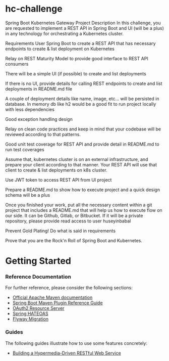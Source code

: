 # hc-challenge

Spring Boot Kubernetes Gateway Project
Description
In this challenge, you are requested to implement a REST API in Spring Boot and UI (will be a plus) in any technology for orchestrating a Kubernetes cluster.

Requirements
User Spring Boot to create a REST API that has necessary endpoints to create & list deployment on Kubernetes

Relay on REST Maturity Model to provide good interface to REST API consumers

There will be a simple UI (if possible) to create and list deployments

If there is no UI, provide details for calling REST endpoints to create and list deployments in README.md file

A couple of deployment details like name, image, etc... will be persisted in database. In memory db like h2 would be a good fit to run project locally with less dependencies

Good exception handling design

Relay on clean code practices and keep in mind that your codebase will be reviewed according to that patterns.

Good unit test coverage for REST API and provide detail in README.md to run test coverages

Assume that, kubernetes cluster is on an external infrastructure, and prepare your client according to that manner. Your REST API will use that client to create & list deployments on k8s cluster.

Use JWT token to access REST API from UI project

Prepare a README.md to show how to execute project and a quick design schema will be a plus

Once you finished your work, put all the necessary content within a git project that includes a README.md that will help us how to execute flow on our side. It can be Github, Gitlab, or Bitbucket. If it will be a private repository, please provide read access to user huseyinbabal

Prevent Gold Plating! Do what is said in requirements

Prove that you are the Rock'n Roll of Spring Boot and Kubernetes.
# Getting Started

### Reference Documentation
For further reference, please consider the following sections:

* [Official Apache Maven documentation](https://maven.apache.org/guides/index.html)
* [Spring Boot Maven Plugin Reference Guide](https://docs.spring.io/spring-boot/docs/2.1.8.RELEASE/maven-plugin/)
* [OAuth2 Resource Server](https://docs.spring.io/spring-boot/docs/{bootVersion}/reference/htmlsingle/#boot-features-security-oauth2-server)
* [Spring HATEOAS](https://docs.spring.io/spring-boot/docs/{bootVersion}/reference/htmlsingle/#boot-features-spring-hateoas)
* [Flyway Migration](https://docs.spring.io/spring-boot/docs/{bootVersion}/reference/htmlsingle/#howto-execute-flyway-database-migrations-on-startup)

### Guides
The following guides illustrate how to use some features concretely:

* [Building a Hypermedia-Driven RESTful Web Service](https://spring.io/guides/gs/rest-hateoas/)

